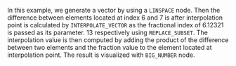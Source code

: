 In this example, we generate a vector by using a `LINSPACE` node. Then the difference between elements located at index 6 and 7 is after interpolation point is calculated by `INTERPOLATE_VECTOR` as the fractional index of 6.12321 is passed as its parameter. 13 respectively using `REPLACE_SUBSET`. The interpolation value is then computed by adding the product of the difference between two elements and the fraction value to the element located at interpolation point. The result is visualized with `BIG_NUMBER` node.